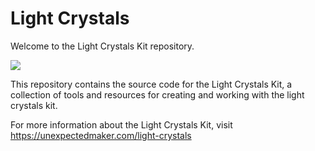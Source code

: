 # Light Crystals
Welcome to the Light Crystals Kit repository.

![](https://d2j6dbq0eux0bg.cloudfront.net/images/wysiwyg/product/90477757/701883350/17284379646801711875594/GIF_Source_2_gif.gif)

This repository contains the source code for the Light Crystals Kit, a collection of tools and resources for creating and working with the light crystals kit.

For more information about the Light Crystals Kit, visit https://unexpectedmaker.com/light-crystals